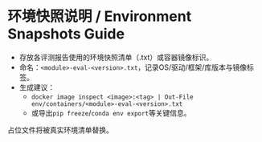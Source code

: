 # 环境快照说明 / Environment Snapshots Guide

- 存放各评测报告使用的环境快照清单（.txt）或容器镜像标识。
- 命名：`<module>-eval-<version>.txt`，记录OS/驱动/框架/库版本与镜像标签。
- 生成建议：
  - `docker image inspect <image>:<tag> | Out-File env/containers/<module>-eval-<version>.txt`
  - 或导出`pip freeze`/`conda env export`等关键信息。

占位文件将被真实环境清单替换。
